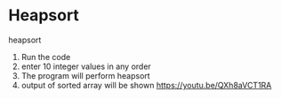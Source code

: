 # Heapsort
heapsort
1) Run the code
2) enter 10 integer values in any order
3) The program will perform heapsort 
4) output of sorted array will be shown
https://youtu.be/QXh8aVCT1RA
